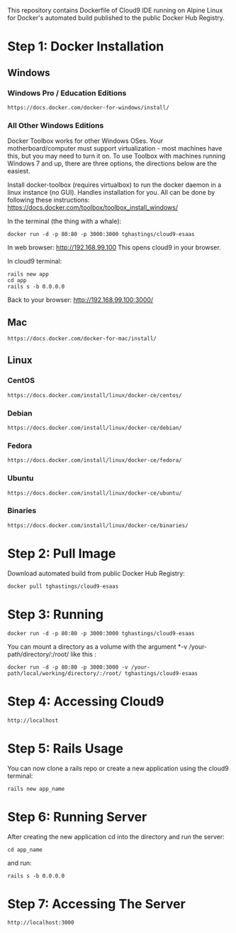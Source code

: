 This repository contains Dockerfile of Cloud9 IDE running on Alpine Linux for Docker's automated build published to the public Docker Hub Registry.

# Step 1: Docker Installation

## Windows

### Windows Pro / Education Editions

    https://docs.docker.com/docker-for-windows/install/

### All Other Windows Editions

Docker Toolbox works for other Windows OSes. Your motherboard/computer must support virtualization - most machines have this, but you may need to turn it on. To use Toolbox with machines running Windows 7 and up, there are three options, the directions below are the easiest.

Install docker-toolbox (requires virtualbox) to run the docker daemon in a linux instance (no GUI). Handles installation for you. All can be done by following these instructions: https://docs.docker.com/toolbox/toolbox_install_windows/

In the terminal (the thing with a whale):

```
docker run -d -p 80:80 -p 3000:3000 tghastings/cloud9-esaas
```

In web browser: http://192.168.99.100 This opens cloud9 in your browser.

In cloud9 terminal:

```
rails new app
cd app
rails s -b 0.0.0.0
```

Back to your browser: http://192.168.99.100:3000/

## Mac

    https://docs.docker.com/docker-for-mac/install/

## Linux

### CentOS

    https://docs.docker.com/install/linux/docker-ce/centos/

### Debian

    https://docs.docker.com/install/linux/docker-ce/debian/

### Fedora

    https://docs.docker.com/install/linux/docker-ce/fedora/

### Ubuntu

    https://docs.docker.com/install/linux/docker-ce/ubuntu/

### Binaries

    https://docs.docker.com/install/linux/docker-ce/binaries/

# Step 2: Pull Image

Download automated build from public Docker Hub Registry:

    docker pull tghastings/cloud9-esaas

# Step 3: Running

    docker run -d -p 80:80 -p 3000:3000 tghastings/cloud9-esaas

You can mount a directory as a volume with the argument \*-v /your-path/directory/:/root/ like this :

    docker run -d -p 80:80 -p 3000:3000 -v /your-path/local/working/directory/:/root/ tghastings/cloud9-esaas

# Step 4: Accessing Cloud9

    http://localhost

# Step 5: Rails Usage

You can now clone a rails repo or create a new application using the cloud9 terminal:

    rails new app_name

# Step 6: Running Server

After creating the new application cd into the directory and run the server:

    cd app_name

and run:

    rails s -b 0.0.0.0

# Step 7: Accessing The Server

    http://localhost:3000

